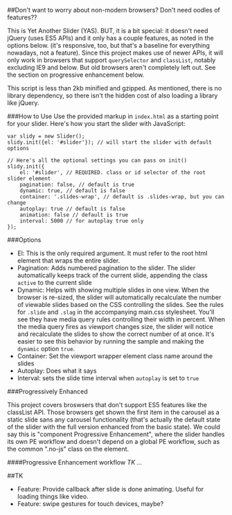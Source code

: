 ##Don't want to worry about non-modern browsers? Don't need oodles of features??

This is Yet Another Slider (YAS). BUT, it is a bit special: it doesn't need jQuery (uses ES5 APIs) and it only has a couple features, as noted in the options below. (it's responsive, too, but that's a baseline for everything nowadays, not a feature). Since this project makes use of newer APIs, it will only work in browsers that support `querySelector` and `classList`, notably excluding IE9 and below. But old browsers aren't completely left out. See the section on progressive enhancement below.

This script is less than 2kb minified and gzipped. As mentioned, there is no library dependency, so there isn't the hidden cost of also loading a library like jQuery.

###How to Use
Use the provided markup in `index.html` as a starting point for your slider. 
Here's how you start the slider with JavaScript:

```
var slidy = new Slider();
slidy.init({el: '#slider'}); // will start the slider with default options

// Here's all the optional settings you can pass on init()
slidy.init({
	el: '#slider', // REQUIRED. class or id selector of the root slider element
    pagination: false, // default is true
    dynamic: true, // default is false
    container: '.slides-wrap', // default is .slides-wrap, but you can change
    autoplay: true // default is false 
    animation: false // default is true
    interval: 5000 // for autoplay true only
});
```

###Options

* El: This is the only required argument. It must refer to the root html element that wraps the entire slider. 
* Pagination: Adds numbered pagination to the slider. The slider automatically keeps track of the current slide, appending the class `active` to the current slide
* Dynamic: Helps with showing multiple slides in one view. When the browser is re-sized, the slider will automatically recalculate the number of viewable slides based on the CSS controlling the slides. See the rules for `.slide` and `.slag` in the accompanying main.css stylesheet. You'll see they have media query rules controlling their width in percent. When the media query fires as viewport changes size, the slider will notice and recalculate the slides to show the correct number of  at once. It's easier to see this behavior by running the sample and making the `dynamic` option `true`.
* Container: Set the viewport wrapper element class name around the slides
* Autoplay: Does what it says
* Interval: sets the slide time interval when `autoplay` is set to `true`

###Progressively Enhanced

This project covers broswsers that don't support ES5 features like the classList API. Those browsers get shown the first item in the carousel as a static slide sans any carousel functionality (that's actually the default state of the slider with the full version enhanced from the basic state). We could say this is "component Progressive Enhancement", where the slider handles its own PE workflow and doesn't depend on a global PE workflow, such as the common ".no-js" class on the <html> element.

####Progressive Enhancement workflow
_TK ..._




##TK
* Feature: Provide callback after slide is done animating. Useful for loading things like video.
* Feature: swipe gestures for touch devices, maybe?

